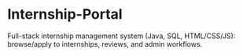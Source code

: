 # Internship-Portal
Full-stack internship management system (Java, SQL, HTML/CSS/JS): browse/apply to internships, reviews, and admin workflows.
